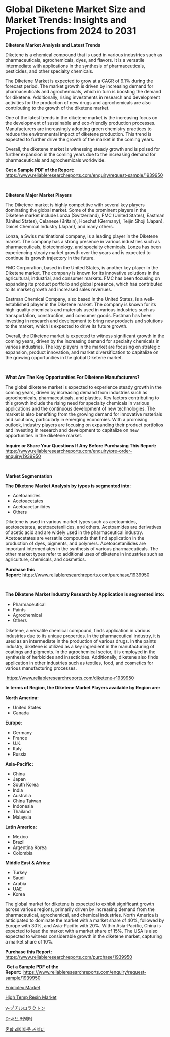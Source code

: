 <p><h1>Global Diketene Market Size and Market Trends: Insights and Projections from 2024 to 2031</h1></p><p><strong>Diketene Market Analysis and Latest Trends</strong></p>
<p><p>Diketene is a chemical compound that is used in various industries such as pharmaceuticals, agrochemicals, dyes, and flavors. It is a versatile intermediate with applications in the synthesis of pharmaceuticals, pesticides, and other specialty chemicals.</p><p>The Diketene Market is expected to grow at a CAGR of 9.1% during the forecast period. The market growth is driven by increasing demand for pharmaceuticals and agrochemicals, which in turn is boosting the demand for diketene. Additionally, rising investments in research and development activities for the production of new drugs and agrochemicals are also contributing to the growth of the diketene market.</p><p>One of the latest trends in the diketene market is the increasing focus on the development of sustainable and eco-friendly production processes. Manufacturers are increasingly adopting green chemistry practices to reduce the environmental impact of diketene production. This trend is expected to further drive the growth of the market in the coming years.</p><p>Overall, the diketene market is witnessing steady growth and is poised for further expansion in the coming years due to the increasing demand for pharmaceuticals and agrochemicals worldwide.</p></p>
<p><strong>Get a Sample PDF of the Report:&nbsp;</strong> <a href="https://www.reliableresearchreports.com/enquiry/request-sample/1939950">https://www.reliableresearchreports.com/enquiry/request-sample/1939950</a></p>
<p>&nbsp;</p>
<p><strong>Diketene Major Market Players</strong></p>
<p><p>The Diketene market is highly competitive with several key players dominating the global market. Some of the prominent players in the Diketene market include Lonza (Switzerland), FMC (United States), Eastman (United States), Celanese (Britain), Hoechst (Germany), Teijin Shoji (Japan), Daicel Chemical Industry (Japan), and many others.</p><p>Lonza, a Swiss multinational company, is a leading player in the Diketene market. The company has a strong presence in various industries such as pharmaceuticals, biotechnology, and specialty chemicals. Lonza has been experiencing steady market growth over the years and is expected to continue its growth trajectory in the future.</p><p>FMC Corporation, based in the United States, is another key player in the Diketene market. The company is known for its innovative solutions in the agricultural, industrial, and consumer markets. FMC has been focusing on expanding its product portfolio and global presence, which has contributed to its market growth and increased sales revenues.</p><p>Eastman Chemical Company, also based in the United States, is a well-established player in the Diketene market. The company is known for its high-quality chemicals and materials used in various industries such as transportation, construction, and consumer goods. Eastman has been investing in research and development to bring new products and solutions to the market, which is expected to drive its future growth.</p><p>Overall, the Diketene market is expected to witness significant growth in the coming years, driven by the increasing demand for specialty chemicals in various industries. The key players in the market are focusing on strategic expansion, product innovation, and market diversification to capitalize on the growing opportunities in the global Diketene market.</p></p>
<p>&nbsp;</p>
<p><strong>What Are The Key Opportunities For Diketene Manufacturers?</strong></p>
<p><p>The global diketene market is expected to experience steady growth in the coming years, driven by increasing demand from industries such as agrochemicals, pharmaceuticals, and plastics. Key factors contributing to this growth include the rising need for specialty chemicals in various applications and the continuous development of new technologies. The market is also benefiting from the growing demand for innovative materials and solutions, particularly in emerging economies. With a promising outlook, industry players are focusing on expanding their product portfolios and investing in research and development to capitalize on new opportunities in the diketene market.</p></p>
<p><strong>Inquire or Share Your Questions If Any Before Purchasing This Report:</strong> <a href="https://www.reliableresearchreports.com/enquiry/pre-order-enquiry/1939950">https://www.reliableresearchreports.com/enquiry/pre-order-enquiry/1939950</a></p>
<p>&nbsp;</p>
<p><strong>Market Segmentation</strong></p>
<p><strong>The Diketene Market Analysis by types is segmented into:</strong></p>
<p><ul><li>Acetoamides</li><li>Acetoacetates</li><li>Acetoacetanilides</li><li>Others</li></ul></p>
<p><p>Diketene is used in various market types such as acetoamides, acetoacetates, acetoacetanilides, and others. Acetoamides are derivatives of acetic acid and are widely used in the pharmaceutical industry. Acetoacetates are versatile compounds that find application in the production of dyes, pigments, and polymers. Acetoacetanilides are important intermediates in the synthesis of various pharmaceuticals. The other market types refer to additional uses of diketene in industries such as agriculture, chemicals, and cosmetics.</p></p>
<p><strong>Purchase this Report:&nbsp;</strong><a href="https://www.reliableresearchreports.com/purchase/1939950">https://www.reliableresearchreports.com/purchase/1939950</a></p>
<p>&nbsp;</p>
<p><strong>The Diketene Market Industry Research by Application is segmented into:</strong></p>
<p><ul><li>Pharmaceutical</li><li>Paints</li><li>Agrochemical</li><li>Others</li></ul></p>
<p><p>Diketene, a versatile chemical compound, finds application in various industries due to its unique properties. In the pharmaceutical industry, it is used as an intermediate in the production of various drugs. In the paints industry, diketene is utilized as a key ingredient in the manufacturing of coatings and pigments. In the agrochemical sector, it is employed in the synthesis of herbicides and insecticides. Additionally, diketene also finds application in other industries such as textiles, food, and cosmetics for various manufacturing processes.</p></p>
<p><a href="https://www.reliableresearchreports.com/diketene-r1939950">&nbsp;https://www.reliableresearchreports.com/diketene-r1939950</a></p>
<p><strong>In terms of Region, the Diketene Market Players available by Region are:</strong></p>
<p>
    <p> <strong> North America: </strong>
        <ul>
            <li>United States</li>
            <li>Canada</li>
        </ul>
        </p> 
    <p> <strong> Europe: </strong>
        <ul>
            <li>Germany</li>
            <li>France</li>
            <li>U.K.</li>
            <li>Italy</li>
            <li>Russia</li>
        </ul>
        </p> 
    <p> <strong> Asia-Pacific: </strong>
        <ul>
            <li>China</li>
            <li>Japan</li>
            <li>South Korea</li>
            <li>India</li>
            <li>Australia</li>
            <li>China Taiwan</li>
            <li>Indonesia</li>
            <li>Thailand</li>
            <li>Malaysia</li>
        </ul>
        </p> 
    <p> <strong> Latin America: </strong>
        <ul>
            <li>Mexico</li>
            <li>Brazil</li>
            <li>Argentina Korea</li>
            <li>Colombia</li>
        </ul>
        </p> 
    <p> <strong> Middle East & Africa: </strong>
        <ul>
            <li>Turkey</li>
            <li>Saudi</li>
            <li>Arabia</li>
            <li>UAE</li>
            <li>Korea</li>
        </ul>
    </p>
    </p>
<p><p>The global market for diketene is expected to exhibit significant growth across various regions, primarily driven by increasing demand from the pharmaceutical, agrochemical, and chemical industries. North America is anticipated to dominate the market with a market share of 40%, followed by Europe with 30%, and Asia-Pacific with 20%. Within Asia-Pacific, China is expected to lead the market with a market share of 15%. The USA is also expected to witness considerable growth in the diketene market, capturing a market share of 10%.</p></p>
<p><strong>Purchase this Report: </strong><a href="https://www.reliableresearchreports.com/purchase/1939950">https://www.reliableresearchreports.com/purchase/1939950</a></p>
<p>&nbsp;<strong>Get a Sample PDF of the Report:&nbsp;&nbsp;</strong><a href="https://www.reliableresearchreports.com/enquiry/request-sample/1939950">https://www.reliableresearchreports.com/enquiry/request-sample/1939950</a></p>
<p><strong></strong></p>
<p><p><a href="https://github.com/EbonyHane1955/Market-Research-Report-List-1/blob/main/epidiolex-market.md">Epidiolex Market</a></p><p><a href="https://github.com/NaomieConner2023/Market-Research-Report-List-1/blob/main/high-temp-resin-market.md">High Temp Resin Market</a></p><p><a href="https://github.com/Andrewones2023/Market-Research-Report-List-1/blob/main/6900928135490.md">γ-ブチルロラクトン</a></p><p><a href="https://github.com/DavidCarter19662022/Market-Research-Report-List-1/blob/main/3197440140990.md">D-서브 커넥터</a></p><p><a href="https://github.com/crfsywufhm81415/Market-Research-Report-List-2/blob/main/3137288140991.md">혼합 레이아웃 커넥터</a></p></p>
